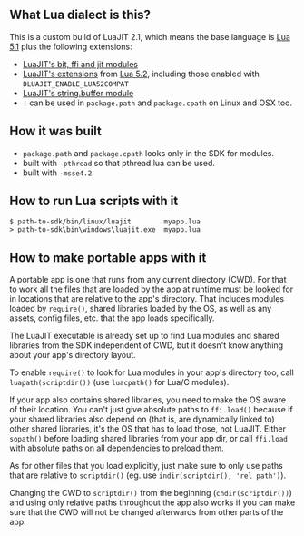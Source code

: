 
## What Lua dialect is this?

This is a custom build of LuaJIT 2.1, which means the base language is
[Lua 5.1](http://www.lua.org/manual/5.1/manual.html) plus the following
extensions:

 * [LuaJIT's bit, ffi and jit modules](http://luajit.org/extensions.html#modules)
 * [LuaJIT's extensions](http://luajit.org/extensions.html#lua52)
   from [Lua 5.2](http://www.lua.org/manual/5.2/manual.html),
   including those enabled with `DLUAJIT_ENABLE_LUA52COMPAT`
 * [LuaJIT's string.buffer module](https://htmlpreview.github.io/?https://github.com/LuaJIT/LuaJIT/blob/v2.1/doc/ext_buffer.html)
 * `!` can be used in `package.path` and `package.cpath` on Linux and OSX too.

## How it was built

 * `package.path` and `package.cpath` looks only in the SDK for modules.
 * built with `-pthread` so that pthread.lua can be used.
 * built with `-msse4.2`.

## How to run Lua scripts with it

	$ path-to-sdk/bin/linux/luajit        myapp.lua
	> path-to-sdk\bin\windows\luajit.exe  myapp.lua

## How to make portable apps with it

A portable app is one that runs from any current directory (CWD).
For that to work all the files that are loaded by the app at runtime must be
looked for in locations that are relative to the app's directory. That
includes modules loaded by `require()`, shared libraries loaded by the OS,
as well as any assets, config files, etc. that the app loads specifically.

The LuaJIT executable is already set up to find Lua modules and shared
libraries from the SDK independent of CWD, but it doesn't know anything
about your app's directory layout.

To enable `require()` to look for Lua modules in your app's directory too,
call `luapath(scriptdir())` (use `luacpath()` for Lua/C modules).

If your app also contains shared libraries, you need to make the OS aware
of their location. You can't just give absolute paths to `ffi.load()`
because if your shared libraries also depend on (that is, are dynamically
linked to) other shared libraries, it's the OS that has to load those,
not LuaJIT. Either `sopath()` before loading shared libraries from your app dir,
or call `ffi.load` with absolute paths on all dependencies to preload them.

As for other files that you load explicitly, just make sure to only use paths
that are relative to `scriptdir()` (eg. use `indir(scriptdir(), 'rel path')`).

Changing the CWD to `scriptdir()` from the beginning (`chdir(scriptdir())`)
and using only relative paths throughout the app also works if you can make
sure that the CWD will not be changed afterwards from other parts of the app.
